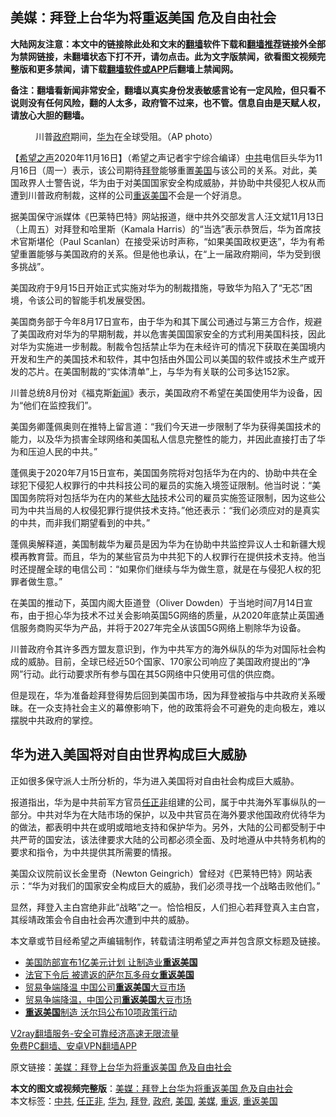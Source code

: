  <h2>美媒：拜登上台华为将重返美国 危及自由社会</h2> <p class="notice"><b>大陆网友注意：本文中的链接除此处和文末的<a href="https://github.com/bannedbook/fanqiang" >翻墙</a>软件下载和<a href="https://github.com/killgcd/justmysocks/blob/master/README.md">翻墙推荐</a>链接外全部为禁网链接，未翻墙状态下打不开，请勿点击。此为文字版禁闻，欲看图文视频完整版和更多禁闻，请下载<a href="https://github.com/bannedbook/fanqiang">翻墙软件或APP</a>后翻墙上禁闻网。</p><p>备注：翻墙看新闻非常安全，翻墙以真实身份发表敏感言论有一定风险，但只看不说则没有任何风险，翻的人太多，政府管不过来，也不管。信息自由是天赋人权，请放心大胆的翻墙。</b></p>  <div class="entry"> <figure><figcaption>川普<a href="https://www.bannedbook.org/bnews/tag/%e6%94%bf%e5%ba%9c/" class="st_tag internal_tag" rel="tag" title="标签 政府 下的日志">政府</a>期间，<a href="https://www.bannedbook.org/bnews/tag/%e5%8d%8e%e4%b8%ba/" class="st_tag internal_tag" rel="tag" title="标签 华为 下的日志">华为</a>在全球受阻。（AP photo）</figcaption></figure> <p>【<span class='wp_keywordlink_affiliate'><a href="https://www.soundofhope.org" title="希望之声" target="_blank">希望之声</a></span>2020年11月16日】（希望之声记者宇宁综合编译）<a href="https://www.bannedbook.org/bnews/tag/%e4%b8%ad%e5%85%b1/" class="st_tag internal_tag" rel="tag" title="标签 中共 下的日志">中共</a>电信巨头华为11月16日（周一）表示，该公司期待<a href="https://www.bannedbook.org/bnews/tag/%e6%8b%9c%e7%99%bb/" class="st_tag internal_tag" rel="tag" title="标签 拜登 下的日志">拜登</a>能够重置<a href="https://www.bannedbook.org/bnews/tag/%e7%be%8e%e5%9b%bd/" class="st_tag internal_tag" rel="tag" title="标签 美国 下的日志">美国</a>与该公司的关系。对此，美国政界人士警告说，华为由于对美国国家安全构成威胁，并协助中共侵犯人权从而遭到川普政府制裁，这样的公司<a href="https://www.bannedbook.org/bnews/tag/%E9%87%8D%E8%BF%94%E7%BE%8E%E5%9B%BD/" class="st_tag internal_tag" rel="tag" title="标签 重返美国 下的日志">重返美国</a>不会是一个好消息。</p> <p>据美国保守派媒体《巴莱特巴特》网站报道，继中共外交部发言人汪文斌11月13日（上周五）对拜登和哈里斯（Kamala Harris）的“当选”表示恭贺后，华为首席技术官斯堪伦（Paul Scanlan）在接受采访时声称，“如果美国政权更迭”，华为有希望重置能够与美国政府的关系。但是他也承认，在“上一届政府期间，华为受到很多挑战”。</p> <p>美国政府于9月15日开始正式实施对华为的制裁措施，导致华为陷入了“无芯”困境，令该公司的智能手机发展受困。</p> <p>美国商务部于今年8月17日宣布，由于华为和其下属公司通过与第三方合作，规避了美国政府对华为的早期制裁，并以危害美国国家安全的方式利用美国科技，因此对华为实施进一步制裁。制裁令包括禁止华为在未经许可的情况下获取在美国境内开发和生产的美国技术和软件，其中包括由外国公司以美国的软件或技术生产或开发的芯片。在美国制裁的“实体清单”上，与华为有关联的公司多达152家。</p>  <p>川普总统8月份对《福克斯<span class='wp_keywordlink_affiliate'><a href="https://www.bannedbook.org/" title="新闻">新闻</a></span>》表示，美国政府不希望在美国使用华为设备，因为“他们在监控我们”。</p> <p>美国务卿蓬佩奥则在推特上留言道：“我们今天进一步限制了华为获得美国技术的能力，以及华为损害全球网络和美国私人信息完整性的能力，并因此直接打击了华为和压迫人民的中共。”</p> <p></p> <p>蓬佩奥于2020年7月15日宣布，美国国务院将对包括华为在内的、协助中共在全球犯下侵犯人权罪行的中共科技公司的雇员的实施入境签证限制。他当时说：“美国国务院将对包括华为在内的某些<span class='wp_keywordlink_affiliate'><a href="https://www.bannedbook.org/" title="大陆" target="_blank">大陆</a></span>技术公司的雇员实施签证限制，因为这些公司为中共当局的人权侵犯罪行提供技术支持。”他还表示：“我们必须应对的是真实的中共，而非我们期望看到的中共。”</p>  <p>蓬佩奥解释道，美国制裁华为雇员是因为华为在协助中共监控异议人士和新疆大规模再教育营。而且，华为的某些官员为中共犯下的人权罪行在提供技术支持。他当时还提醒全球的电信公司：“如果你们继续与华为做生意，就是在与侵犯人权的犯罪者做生意。”</p> <p>在美国的推动下，英国内阁大臣道登（Oliver Dowden）于当地时间7月14日宣布，由于担心华为技术不过关会影响英国5G网络的质量，从2020年底禁止英国通信服务商购买华为产品，并将于2027年完全从该国5G网络上剔除华为设备。</p> <p>川普政府令其许多西方盟友意识到，作为中共军方的海外纵队的华为对国际社会构成的威胁。目前，全球已经近50个国家、170家公司响应了美国政府提出的“净网”行动。此行动要求所有参与国在其5G网络中只使用可信的供应商。 </p> <p>但是现在，华为准备趁拜登得势后回到美国市场，因为拜登被指与中共政府关系暧昧。在一众支持社会主义的幕僚影响下，他的政策将会不可避免的走向极左，难以摆脱中共政府的掌控。</p>  <h2>华为进入美国将对自由世界构成巨大威胁</h2> <p>正如很多保守派人士所分析的，华为进入美国将对自由社会构成巨大威胁。</p> <p>报道指出，华为是中共前军方官员<a href="https://www.bannedbook.org/bnews/tag/%E4%BB%BB%E6%AD%A3%E9%9D%9E/" class="st_tag internal_tag" rel="tag" title="标签 任正非 下的日志">任正非</a>组建的公司，属于中共海外军事纵队的一部分。中共对华为在大陆市场的保护，以及中共官员在海外要求他国政府优待华为的做法，都表明中共在或明或暗地支持和保护华为。另外，大陆的公司都受制于中共严苛的国安法，该法律要求大陆的公司都必须全面、及时地遵从中共特务机构的要求和指令，为中共提供其所需要的情报。</p> <p>美国众议院前议长金里奇（Newton Geingrich）曾经对《巴莱特巴特》网站表示：“华为对我们的国家安全构成巨大的威胁，我们必须寻找一个战略击败他们。”</p> <p></p>  <p>显然，拜登入主白宫绝非此“战略”之一。恰恰相反，人们担心若拜登真入主白宫，其绥靖政策会令自由社会再次遭到中共的威胁。 </p> <p>本文章或节目经希望之声编辑制作，转载请注明希望之声并包含原文标题及链接。</p> <ul class='op-related-articles' title='相关阅读'> <li><a href='https://www.bannedbook.org/bnews/cnnews/20200623/1349212.html' target='_blank'>美国防部宣布1亿美元计划 让制造业<b>重返美国</b></a></li> <li><a href='https://www.bannedbook.org/bnews/worldnews/usa/20180811/984111.html' target='_blank'>法官下令后 被遣返的萨尔瓦多母女<b>重返美国</b></a></li> <li><a href='https://www.bannedbook.org/bnews/finance/20180524/947075.html' target='_blank'>贸易争端降温 中国公司<b>重返美国</b>大豆市场</a></li> <li><a href='https://www.bannedbook.org/bnews/headline/20180524/947015.html' target='_blank'>贸易争端降温，中国公司<b>重返美国</b>大豆市场</a></li> <li><a href='https://www.bannedbook.org/bnews/cnnews/20170727/797767.html' target='_blank'><b>重返美国</b>制造 沃尔玛公布10项政策行动</a></li> </ul> <p class="texttj"> <a href="https://www.bannedbook.org/forum23/topic22702.html" target="_blank">V2ray翻墙服务-安全可靠经济高速无限流量</a><br/> <a href="https://github.com/bannedbook/fanqiang/wiki/%E7%A6%81%E9%97%BB%E7%BD%91%E5%AE%89%E5%8D%93%E7%BF%BB%E5%A2%99%E6%96%B0%E9%97%BBAPP" target="_blank">免费PC翻墙、安卓VPN翻墙APP</a></p><p>原文链接：<a class="src_link"  href="https://www.soundofhope.org/post/443512" target="_blank">美媒：拜登上台华为将重返美国 危及自由社会</a></p><a name='sharetosocial'></a>       <div><b>本文的图文或视频完整版</b>：<a href='https://www.bannedbook.org/bnews/comments/20201117/1432220.html'>美媒：拜登上台华为将重返美国 危及自由社会</a></div>  </div><!--END ENTRY--> <div class="postfooter"> <div>本文标签：<a href="https://www.bannedbook.org/bnews/tag/%e4%b8%ad%e5%85%b1/" rel="tag">中共</a>, <a href="https://www.bannedbook.org/bnews/tag/%E4%BB%BB%E6%AD%A3%E9%9D%9E/" rel="tag">任正非</a>, <a href="https://www.bannedbook.org/bnews/tag/%e5%8d%8e%e4%b8%ba/" rel="tag">华为</a>, <a href="https://www.bannedbook.org/bnews/tag/%e6%8b%9c%e7%99%bb/" rel="tag">拜登</a>, <a href="https://www.bannedbook.org/bnews/tag/%e6%94%bf%e5%ba%9c/" rel="tag">政府</a>, <a href="https://www.bannedbook.org/bnews/tag/%e7%be%8e%e5%9b%bd/" rel="tag">美国</a>, <a href="https://www.bannedbook.org/bnews/tag/%e7%be%8e%e5%aa%92/" rel="tag">美媒</a>, <a href="https://www.bannedbook.org/bnews/tag/%E9%87%8D%E8%BF%94/" rel="tag">重返</a>, <a href="https://www.bannedbook.org/bnews/tag/%E9%87%8D%E8%BF%94%E7%BE%8E%E5%9B%BD/" rel="tag">重返美国</a></div>  </div><!--END POSTFOOTER--> 
